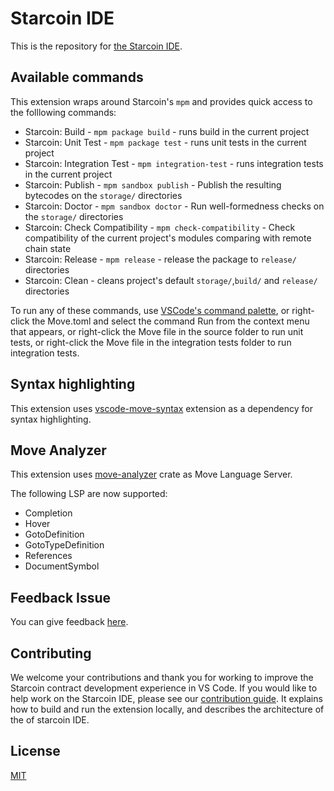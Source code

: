 # Starcoin IDE

This is the repository for [the Starcoin IDE](https://marketplace.visualstudio.com/items?itemName=starcoinorg.starcoin-ide).


## Available commands

This extension wraps around Starcoin's `mpm` and provides quick access to the folllowing commands:

- Starcoin: Build - `mpm package build` - runs build in the current project
- Starcoin: Unit Test - `mpm package test` - runs unit tests in the current project
- Starcoin: Integration Test - `mpm integration-test` - runs integration tests in the current project
- Starcoin: Publish - `mpm sandbox publish` -  Publish the resulting bytecodes on the `storage/` directories
- Starcoin: Doctor - `mpm sandbox doctor` - Run well-formedness checks on the `storage/` directories
- Starcoin: Check Compatibility - `mpm check-compatibility` - Check compatibility of the current project's modules comparing with remote chain state
- Starcoin: Release - `mpm release` - release the package to `release/` directories
- Starcoin: Clean - cleans project's default `storage/`,`build/` and `release/` directories

To run any of these commands, use [VSCode's command palette](https://code.visualstudio.com/docs/getstarted/userinterface#_command-palette),
or right-click the Move.toml and select the command Run from the context menu that appears,
or right-click the Move file in the source folder to run unit tests, 
or right-click the Move file in the integration tests folder to run integration tests.

## Syntax highlighting

This extension uses [vscode-move-syntax](https://marketplace.visualstudio.com/items?itemName=damirka.move-syntax) extension as a dependency for syntax highlighting.

## Move Analyzer

This extension uses [move-analyzer](https://github.com/move-language/move/tree/main/language/move-analyzer) crate as Move Language Server.

The following LSP are now supported:
- Completion
- Hover
- GotoDefinition
- GotoTypeDefinition
- References
- DocumentSymbol

## Feedback Issue

You can give feedback [here](https://github.com/starcoinorg/starcoin-ide/issues).

## Contributing

We welcome your contributions and thank you for working to improve the Starcoin contract
development experience in VS Code. If you would like to help work on the Starcoin IDE,
please see our [contribution guide](docs/contributing.md). It
explains how to build and run the extension locally, and describes the architecture of the
of starcoin IDE.

## License

[MIT](LICENSE)
